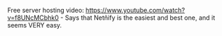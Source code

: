 Free server hosting video: https://www.youtube.com/watch?v=f8UNcMCbhk0
    - Says that Netñify is the easiest and best one, and it seems VERY easy.